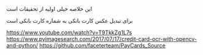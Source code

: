 این خلاصه خیلی اولیه از تحقیقات است

برای تبدیل عکس کارت بانکی به شماره کارت بانکی است

https://www.youtube.com/watch?v=T9TkkZg1L7s
https://www.pyimagesearch.com/2017/07/17/credit-card-ocr-with-opencv-and-python/
https://github.com/faceterteam/PayCards_Source

